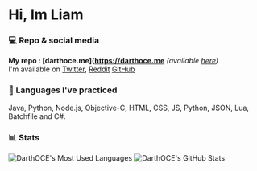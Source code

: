 # Hi, Im Liam

### 💻 Repo & social media
**My repo : [darthoce.me](https://darthoce.me** _(available [here](https://github.com/T3ARED/repo))_  
I'm available on [Twitter](https://twitter.com/DarthOCE1), [Reddit](https://www.reddit.com/user/liamdagamer8667) [GitHub](https://github.com/T3ARED)

### 📖 Languages I've practiced
Java, Python, Node.js, Objective-C, HTML, CSS, JS, Python, JSON, Lua, Batchfile and C#.

### 📊 Stats
<span>
  <img src="https://github-readme-stats.vercel.app/api/top-langs/?username=T3ARED&hide=Makefile&layout=compact&hide_border=true&theme=react&bg_color=30,659999,f4791f&title_color=fff&text_color=fff" alt="DarthOCE's Most Used Languages">
  <img src="https://github-readme-stats.vercel.app/api?username=DarthOCE&hide_title=true&show_icons=true&hide_border=true&line_height=25&count_private=true&include_all_commits=true&bg_color=30,f4791f,659999&title_color=fff&text_color=fff&icon_color=fff" alt="DarthOCE's GitHub Stats">
</span>
